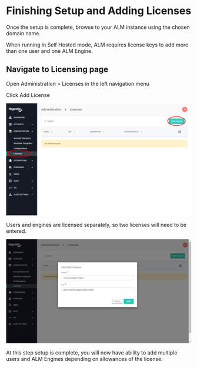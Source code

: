 [Title]: # (Finish and Add Licenses)
[tags]: # (Account Lifecycle Manager,ALM,Active Directory,on-premise,on-prem,self hosted,license)
[priority]: # (3530)

# Finishing Setup and Adding Licenses

Once the setup is complete, browse to your ALM instance using the chosen domain name.

When running in Self Hosted mode, ALM requires license keys to add more than one user and one ALM Engine.

## Navigate to Licensing page

Open Administration > Licenses in the left navigation menu

Click Add License

![Admin License Page](images/addlicense.png)
 
Users and engines are licensed separately, so two licenses will need to be entered.

![Adding Licenses](images/addlicense2.png)

At this step setup is complete, you will now have ability to add multiple users and ALM Engines depending on allowances of the license.
